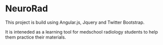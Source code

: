 NeuroRad
========

This project is build using Angular.js, Jquery and Twitter Bootstrap.

It is inteneded as a learning tool for medschool radiology students to help them practice their materials.